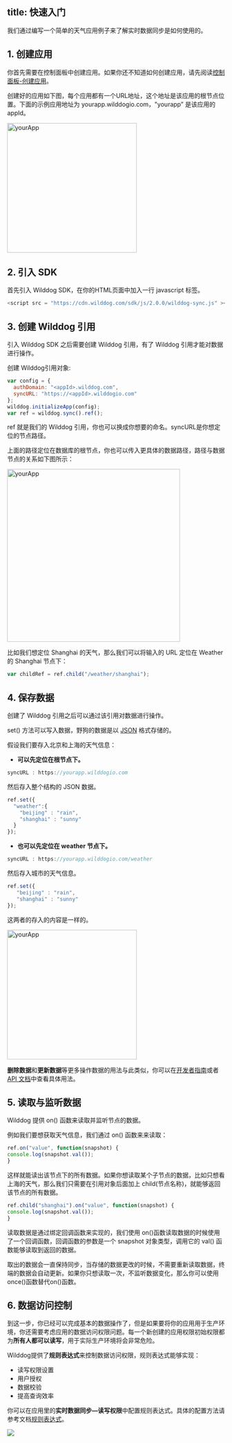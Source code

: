 
title: 快速入门
---

我们通过编写一个简单的天气应用例子来了解实时数据同步是如何使用的。

## 1. 创建应用

你首先需要在控制面板中创建应用。如果你还不知道如何创建应用，请先阅读[控制面板-创建应用](/console/creat.html)。

创建好的应用如下图，每个应用都有一个URL地址，这个地址是该应用的根节点位置。下面的示例应用地址为 yourapp.wilddogio.com，"yourapp” 是该应用的 appId。

<img src="/images/demoapp.png" alt="yourApp" width="300">

## 2. 引入 SDK
首先引入 Wilddog SDK，在你的HTML页面中加入一行 javascript 标签。

```javascript
<script src = "https://cdn.wilddog.com/sdk/js/2.0.0/wilddog-sync.js" ></script>
```

## 3. 创建 Wilddog 引用

引入 Wilddog SDK 之后需要创建 Wilddog 引用，有了 Wilddog 引用才能对数据进行操作。

创建 Wilddog引用对象:

```javascript
var config = {
  authDomain: "<appId>.wilddog.com",
  syncURL: "https://<appId>.wilddogio.com"
};
wilddog.initializeApp(config);
var ref = wilddog.sync().ref();
```

ref 就是我们的 Wilddog 引用，你也可以换成你想要的命名。syncURL是你想定位的节点路径。

上面的路径定位在数据库的根节点，你也可以传入更具体的数据路径，路径与数据节点的关系如下图所示：

<img src="/images/routeapp.png" alt="yourApp" width="400">

比如我们想定位 Shanghai 的天气，那么我们可以将输入的 URL 定位在 Weather 的 Shanghai 节点下：

```javascript
var childRef = ref.child("/weather/shanghai");
```



## 4. 保存数据

创建了 Wilddog 引用之后可以通过该引用对数据进行操作。

set() 方法可以写入数据，野狗的数据是以 [JSON](http://json.org) 格式存储的。

假设我们要存入北京和上海的天气信息：

- **可以先定位在根节点下。**

``` javascript
syncURL : https://yourapp.wilddogio.com
```

然后存入整个结构的 JSON 数据。

```javascript
ref.set({
  "weather":{
    "beijing" : "rain",
    "shanghai" : "sunny"    
  }
});
```

- **也可以先定位在 weather 节点下。**

```javascript
syncURL : https://yourapp.wilddogio.com/weather
```

然后存入城市的天气信息。

```javascript
ref.set({
   "beijing" : "rain",
   "shanghai" : "sunny"    
});
```

 这两者的存入的内容是一样的。

 <img src="/images/saveapp.png" alt="yourApp" width="300">

**删除数据**和**更新数据**等更多操作数据的用法与此类似，你可以在[开发者指南](/guide/sync/web/retrieve-data.html)或者 [API 文档](/api/sync/web.html)中查看具体用法。

## 5. 读取与监听数据
Wilddog 提供 on() 函数来读取并监听节点的数据。

例如我们要想获取天气信息，我们通过 on() 函数来来读取：

```javascript
ref.on("value", function(snapshot) {
console.log(snapshot.val());
}
```


这样就能读出该节点下的所有数据。如果你想读取某个子节点的数据，比如只想看上海的天气，那么我们只需要在引用对象后面加上 child(节点名称)，就能够返回该节点的所有数据。

```javascript
ref.child("shanghai").on("value", function(snapshot) {
console.log(snapshot.val());
}
```

读取数据是通过绑定回调函数来实现的，我们使用 on()函数读取数据的时候使用了一个回调函数，回调函数的参数是一个 snapshot 对象类型，调用它的 val() 函数能够读取到返回的数据。

取出的数据会一直保持同步，当存储的数据更改的时候，不需要重新读取数据，终端的数据会自动更新。如果你只想读取一次，不监听数据变化，那么你可以使用once()函数替代on()函数。

## 6. 数据访问控制

到这一步，你已经可以完成基本的数据操作了，但是如果要将你的应用用于生产环境，你还需要考虑应用的数据访问权限问题。每一个新创建的应用权限初始权限都为**所有人都可以读写**，用于实际生产环境将会非常危险。

Wilddog提供了**规则表达式**来控制数据访问权限，规则表达式能够实现：

- 读写权限设置
- 用户授权
- 数据校验
- 提高查询效率

你可以在应用里的**实时数据同步—读写权限**中配置规则表达式。具体的配置方法请参考文档[规则表达式](/guide/sync/rules/introduce.html)。

![](http://ocpo37x5v.bkt.clouddn.com/2016-09-01-%E8%A7%84%E5%88%99%E8%A1%A8%E8%BE%BE%E5%BC%8F.png)











